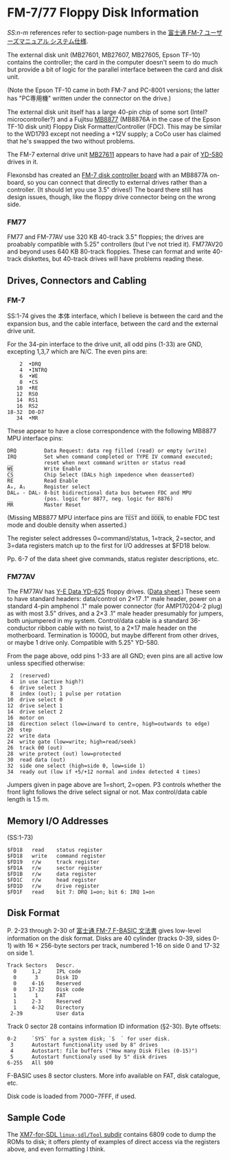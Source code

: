 FM-7/77 Floppy Disk Information
===============================

_SS:n-m_ references refer to section-page numbers in the [富士通 FM-7
ユーザーズマニュアル システム仕様][fm7sysspec].

The external disk unit (MB27601, MB27607, MB27605, Epson TF-10)
contains the controller; the card in the computer doesn't seem to do
much but provide a bit of logic for the parallel interface between the
card and disk unit.

(Note the Epson TF-10 came in both FM-7 and PC-8001 versions; the
latter has "PC専用機" written under the connector on the drive.)

The external disk unit itself has a large 40-pin chip of some sort
(Intel? microcontroller?) and a Fujitsu [MB8877][] (MB8876A in the
case of the Epson TF-10 disk unit) Floppy Disk Formatter/Controller
(FDC). This may be similar to the WD1793 except not needing a +12V
supply; a CoCo user has claimed that he's swapped the two without
problems.

The FM-7 external drive unit [MB27611] appears to have had a pair of
[YD-580] drives in it.

Flexonsbd has created an [FM-7 disk controller board][flexonsbd] with
an MB8877A on-board, so you can connect that directly to external
drives rather than a controller. (It should let you use 3.5" drives!)
The board there still has design issues, though, like the floppy drive
connector being on the wrong side.

### FM77

FM77 and FM-77AV use 320 KB 40-track 3.5" floppies; the drives are
proabably compatible with 5.25" controllers (but I've not tried it).
FM77AV20 and beyond uses 640 KB 80-track floppies. These can format
and write 40-track diskettes, but 40-track drives will have problems
reading these.


Drives, Connectors and Cabling
------------------------------

### FM-7

SS:1-74 gives the 本体 interface, which I believe is between
the card and the expansion bus, and the cable interface, between
the card and the external drive unit.

For the 34-pin interface to the drive unit, all odd pins (1-33) are
GND, excepting 1,3,7 which are N/C. The even pins are:

        2  •DRQ
        4  •INTRQ
        6  •WE
        8  •CS
       10  •RE
       12  RS0
       14  RS1
       16  RS2
    18-32  D0-D7
       34  •MR

These appear to have a close correspondence with the following MB8877
MPU interface pins:

    DRQ         Data Request: data reg filled (read) or empty (write)
    IRQ         Set when command completed or TYPE IV command executed;
                reset when next command written or status read
    W̅E̅          Write Enable
    C̅S̅          Chip Select (DALs high impedence when deasserted)
    R̅E̅          Read Enable
    A₀, A₁      Register select
    DAL₀ - DAL₇ 8-bit bidirectional data bus between FDC and MPU
                (pos. logic for 8877, neg. logic for 8876)
    M̅R̅          Master Reset

(Missing MB8877 MPU interface pins are `T̅E̅S̅T̅` and `D̅D̅E̅N̅`, to enable
FDC test mode and double density when asserted.)

The register select addresses 0=command/status, 1=track, 2=sector, and
3=data registers match up to the first for I/O addresses at $FD18
below.

Pp. 6-7 of the data sheet give commands, status register descriptions,
etc.

### FM77AV

The FM77AV has [Y-E Data YD-625][yd-625] floppy drives. ([Data
sheet][yd-600].) These seem to have standard headers: data/control on
2×17 .1" male header, power on a standard 4-pin amphenol .1" male
power connector (for AMP170204-2 plug) as with most 3.5" drives, and a
2×3 .1" male header presumably for jumpers, both unjumpered in my
system. Control/data cable is a standard 36-conductor ribbon cable
with no twist, to a 2×17 male header on the motherboard. Termination
is 1000Ω, but maybe different from other drives, or maybe 1 drive
only. Compatible with 5.25" YD-580.

From the page above, odd pins 1-33 are all GND; even pins are all
active low unless specified otherwise:

     2  (reserved)
     4  in use (active high?)
     6  drive select 3
     8  index (out); 1 pulse per rotation
    10  drive select 0
    12  drive select 1
    14  drive select 2
    16  motor on
    18  direction select (low=inward to centre, high=outwards to edge)
    20  step
    22  write data
    24  write gate (low=write; high=read/seek)
    26  track 00 (out)
    28  write protect (out) low=protected
    30  read data (out)
    32  side one select (high=side 0, low=side 1)
    34  ready out (low if +5/+12 normal and index detected 4 times)

Jumpers given in page above are 1=short, 2=open. P3 controls whether
the front light follows the drive select signal or not. Max
control/data cable length is 1.5 m.


Memory I/O Addresses
--------------------

(SS:1-73)

    $FD18   read    status register
    $FD18   write   command register
    $FD19   r/w     track register
    $FD1A   r/w     sector register
    $FD1B   r/w     data register
    $FD1C   r/w     head register
    $FD1D   r/w     drive register
    $FD1F   read    bit 7: DRQ 1=on; bit 6: IRQ 1=on


Disk Format
-----------

P. 2-23 through 2-30 of [富士通 FM-7 F-BASIC 文法書][fm7basic] gives
low-level information on the disk format. Disks are 40 cylinder
(tracks 0-39, sides 0-1) with 16 × 256-byte sectors per track,
numbered 1-16 on side
0 and 17-32 on side 1.

    Track Sectors   Descr.
      0     1,2     IPL code
      0      3      Disk ID
      0     4-16    Reserved
      0    17-32    Disk code
      1      1      FAT
      1     2-3     Reserved
      1     4-32    Directory
     2-39           User data

Track 0 sector 28 contains information ID information (§2-30).
Byte offsets:

    0-2     `SYS` for a system disk; `S  ` for user disk.
     3      Autostart functionality used by 8" drives
     4      Autostart: file buffers ("How many Disk Files (0-15)")
     5      Autostart functionaly used by 5" disk drives
    6-255   All $00


F-BASIC uses 8 sector clusters. More info available on FAT, disk
catalogue, etc.

Disk code is loaded from $7000-$7FFF, if used.


Sample Code
-----------

The [XM7-for-SDL `linux-sdl/Tool` subdir][xm7tool] contains 6809 code
to dump the ROMs to disk; it offers plenty of examples of direct
access via the registers above, and even formatting I think.



<!-------------------------------------------------------------------->
[MB27611]: http://ja1wby.art.coocan.jp/hamg/7-fm7-fdd/1-fm7-fdd.htm
[MB8877]: https://www.datasheetarchive.com/MB8877A-datasheet.html
[YD-580]: http://ja1wby.art.coocan.jp/hamg/7-fm7-fdd/2-yd-580.html
[flexonsbd]: https://flexonsbd.blogspot.com/2020/01/fm-7fdc.html
[fm7basic]: https://archive.org/details/FM7FBASICBASRF
[fm7sysspec]: https://archive.org/details/FM7SystemSpecifications


<!-- Drives, Connectors and Cabling -->
[yd-600]: http://www.bitsavers.org/pdf/yeData/FDK-523002_YD-600_Specifications_Jan85.pdf
[yd-600-tf]: http://www.textfiles.com/bitsavers/pdf/yeData/FDK-523002_YD-600_Specifications_Jan85.pdf
[yd-625]: http://ja1wby.art.coocan.jp/hamg/7-fm7-fdd/2-yd-625.html

<!-- Sample Code -->
[xm7tool]: https://github.com/Artanejp/XM7-for-SDL/tree/master/linux-sdl/Tool
